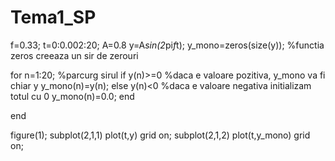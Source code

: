 # Tema1_SP

f=0.33;
t=0:0.002:20;
A=0.8
y=A*sin(2*pi*f*t);
y_mono=zeros(size(y));                      %functia zeros creeaza un sir de zerouri

for n=1:20;                                 %parcurg sirul 
    if y(n)>=0                              %daca e valoare pozitiva, y_mono va fi chiar y
        y_mono(n)=y(n);
    else y(n)<0                             %daca e valoare negativa initializam totul cu 0
            y_mono(n)=0.0;
    end
         
end

figure(1);
subplot(2,1,1)
plot(t,y)
grid on;
subplot(2,1,2)
plot(t,y_mono)
grid on;
